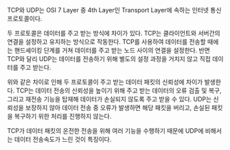 <!-- TCP 와 UDP 의 차이를 작성해주세요. -->
TCP와 UDP는 OSI 7 Layer 중 4th Layer인 Transport Layer에 속하는 인터넷 통신 프로토콜이다.

두 프로토콜은 데이터를 주고 받는 방식에 차이가 있다.
TCP는 클라이언트와 서버간의 연결을 설정하고 유지하는 방식으로 작동한다. TCP를 사용하여 데이터를 전송할 때에는 핸드셰이킹 단계를 거쳐 데이터를 주고 받는 노드 사이의 연결을 설정한다. 
반면 TCP와 달리 UDP는 데이터를 전송하기 위해 별도의 설정 과정을 거치지 않고 직접 데이터를 주고 받는다.

위와 같은 차이로 인해 두 프로토콜이 주고 받는 데이터 패킷의 신뢰성에 차이가 발생한다.
TCP는 데이터 전송의 신뢰성을 높이기 위해 주고 받는 데이터의 오류 검출 및 복구, 그리고 재전송 기능을 탑재해 데이터가 손실되지 않도록 주고 받을 수 있다.
UDP는 신뢰성을 보장하지 않아 데이터 전송 중 오류가 발생하면 해당 패킷을 버리고, 손실된 패킷을 복구하기 위한 처리를 진행하지 않는다.

TCP가 데이터 패킷의 온전한 전송을 위해 여러 기능을 수행하기 때문에 UDP에 비해서는 데이터 전송속도가 느린 것이 특징이다.